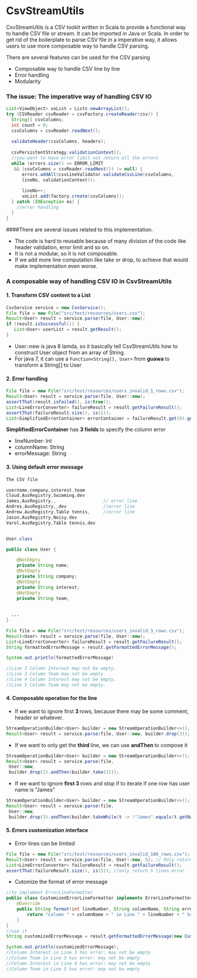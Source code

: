 CsvStreamUtils
==============
CsvStreamUtils is a CSV tookit written in Scala to provide a functional way to handle CSV file or stream. It can be imported in Java or Scala. In order to get rid of the boilerplate to parse CSV file in a imperative way, it allows users to use more composable way to handle CSV parsing. 

There are several features can be used for the CSV parsing

+ Composable way to handle CSV line by line
+ Error handling
+ Modularity

### The issue: The imperative way of handling CSV IO
``` Java
List<ViewObject> voList = Lists.newArrayList();
try (CSVReader csvReader = csvFactory.createReader(csv)) {
  String[] csvColumns;
  int count = 0;
  csvColumns = csvReader.readNext();
  
  validateHeader(csvColumns, headers);
  
  csvPersistentStrategy.validationContext();
  //you want to have error limit not return all the errors
  while (errors.size() <= ERROR_LIMIT 
   && (csvColumns = csvReader.readNext()) != null) {
      errors.addAll(csvLineValidator.validateCsvLine(csvColumns,
      lineNo, validationContext));
    
      lineNo++;
      voList.add(factory.create(csvColumns));
  } catch (IOException ex) {
    //error handling
  }
}
```
####There are several issues related to this implementation. 
+ The code is hard to reusable because of many division of the code like header validation, error limit and so on.
+ It is not a modular, so it is not composable.
+ If we add more line computation like take or drop, to achieve that would make implementation even worse.

### A composable way of handling CSV IO in CsvStreamUtils

#### 1. Transform CSV content to a List<T>
``` Java
CsvService service = new CsvService();
File file = new File("src/test/resources/users.csv");
Result<User> result = service.parse(file, User::new);
if (result.isSuccessful()) {
   List<User> userList = result.getResult();
}
```
+ User::new is java 8 lamda, so it basically tell CsvStreamUtils how to construct User object from an array of String.
+ For java 7, it can use a ```Function<String[], User>``` from <b> guawa </b> to transform a String[] to User


#### 2. Error handling
``` Java
File file = new File("src/test/resources/users_invalid_1_rows.csv");
Result<User> result = service.parse(file, User::new);
assertThat(result.isFailed(), is(true));
List<LineErrorConverter> failureResult = result.getFailureResult();
assertThat(failureResult.size(), is(1));
List<SimplifiedErrorContainer> errorContainer = failureResult.get(0).getViolations()
```
<b>SimplifiedErrorContainer</b> has <b> 3 fields </b> to specify the column error
+ lineNumber: Int
+ columnName: String
+ errorMessage: String 

#### 3. Using default error message
``` Java
The CSV file

username,company,interest,team
Cloud,AusRegistry,Swimming,dev
James,AusRegistry,,                  // error line
Andres,AusRegistry,,dev              //error line
Andrew,AusRegistry,Table tennis,     //error line
Jason,AusRegistry,Noisy,dev
Varol,AusRegistry,Table tennis,dev


User.class

public class User {

    @NotEmpty
    private String name;
    @NotEmpty
    private String company;
    @NotEmpty
    private String interest;
    @NotEmpty
    private String team;
  
  
  ...
}

File file = new File("src/test/resources/users_invalid_3_rows.csv");
Result<User> result = service.parse(file, User::new);
List<LineErrorConverter> failureResult = result.getFailureResult();
String formattedErrorMessage = result.getFormattedErrorMessage();

System.out.println(formattedErrorMessage)

//Line 3 Column Interest may not be empty.
//Line 3 Column Team may not be empty.
//Line 4 Column Interest may not be empty.
//Line 5 Column Team may not be empty.

```

#### 4. Composable operation for the line

+ If we want to ignore first <b> 3 </b> rows, because there may be some comment, header or whatever.
``` Java
StreamOperationBuilder<User> builder = new StreamOperationBuilder<>();
Result<User> result = service.parse(file, User::new, builder.drop(3));
```
+ If we want to only get the <b> third </b> line, we can use <b> andThen </b> to compose it
``` Java
StreamOperationBuilder<User> builder = new StreamOperationBuilder<>();
Result<User> result = service.parse(file,
 User::new,
 builder.drop(2).andThen(builder.take(1)));
```
+ If we want to ignore <b> first 3 </b> rows and stop if to iterate if one row has user name is "James"
``` Java
StreamOperationBuilder<User> builder = new StreamOperationBuilder<>();
Result<User> result = service.parse(file,
 User::new,
 builder.drop(3).andThen(builder.takeWhile(t -> !"James".equals(t.getName))));
```

#### 5. Errors customization interface

+ Error lines can be limited
``` Java
File file = new File("src/test/resources/users_invalid_100_rows.csv");
Result<User> result = service.parse(file, User::new, 5); // Only return maximum 5 lines of error
List<LineErrorConverter> failureResult = result.getFailureResult();
assertThat(failureResult.size(), is(5)); //only return 5 lines error


```
+ Cutomize the format of error message
``` Java
//to implement ErrorLineFormatter
public class CustomizedErrorLineFormatter implements ErrorLineFormatter {
    @Override
    public String format(int lineNumber, String columnName, String errorMessage) {
        return "Column " + columnName + " in Line " + lineNumber + " has error: " + errorMessage;
    }
}
//use it
String customizedErrorMessage = result.getFormattedErrorMessage(new CustomizedErrorLineFormatter());

System.out.println(customizedErrorMessage);
//Column Interest in Line 3 has error: may not be empty
//Column Team in Line 3 has error: may not be empty
//Column Interest in Line 4 has error: may not be empty
//Column Team in Line 5 has error: may not be empty
```
